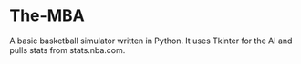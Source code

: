 # The-MBA
A basic basketball simulator written in Python. It uses Tkinter for the AI and pulls stats from stats.nba.com. 
